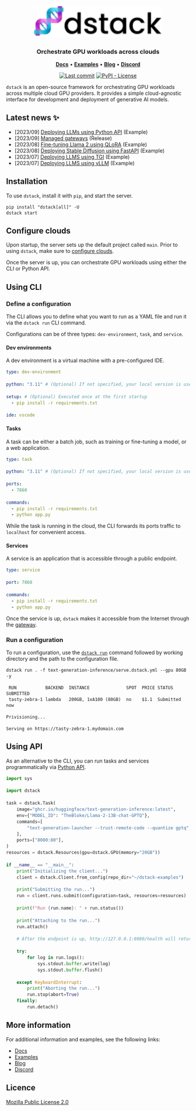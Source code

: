 <div align="center">
<h1 align="center">
  <a target="_blank" href="https://dstack.ai">
    <picture>
      <source media="(prefers-color-scheme: dark)" srcset="https://raw.githubusercontent.com/dstackai/dstack/master/docs/assets/images/dstack-logo-dark.svg"/>
      <img alt="dstack" src="https://raw.githubusercontent.com/dstackai/dstack/master/docs/assets/images/dstack-logo.svg" width="350px"/>
    </picture>
  </a>
</h1>

<h3 align="center">
Orchestrate GPU workloads across clouds
</h3>

<p align="center">
<a href="https://dstack.ai/docs" target="_blank"><b>Docs</b></a> •
<a href="https://dstack.ai/examples" target="_blank"><b>Examples</b></a> •
<a href="https://dstack.ai/blog" target="_blank"><b>Blog</b></a> •
<a href="https://discord.gg/u8SmfwPpMd" target="_blank"><b>Discord</b></a>
</p>

[![Last commit](https://img.shields.io/github/last-commit/dstackai/dstack?style=flat-square)](https://github.com/dstackai/dstack/commits/)
[![PyPI - License](https://img.shields.io/pypi/l/dstack?style=flat-square&color=blue)](https://github.com/dstackai/dstack/blob/master/LICENSE.md)
</div>

`dstack` is an open-source framework for orchestrating GPU workloads
across multiple cloud GPU providers. It provides a simple cloud-agnostic interface for 
development and deployment of generative AI models.

## Latest news ✨

- [2023/09] [Deploying LLMs using Python API](https://dstack.ai/examples/python-api) (Example)
- [2023/09] [Managed gateways](https://dstack.ai/blog/2023/09/01/managed-gateways) (Release)
- [2023/08] [Fine-tuning Llama 2 using QLoRA](https://dstack.ai/examples/finetuning-llama-2) (Example)
- [2023/08] [Deploying Stable Diffusion using FastAPI](https://dstack.ai/examples/stable-diffusion-xl) (Example)
- [2023/07] [Deploying LLMS using TGI](https://dstack.ai/examples/text-generation-inference) (Example)
- [2023/07] [Deploying LLMS using vLLM](https://dstack.ai/examples/vllm) (Example)

## Installation

To use `dstack`, install it with `pip`, and start the server.

```shell
pip install "dstack[all]" -U
dstack start
```
## Configure clouds

Upon startup, the server sets up the default project called `main`.
Prior to using `dstack`, make sure to [configure clouds](https://dstack.ai/docs/guides/clouds#configure-backends).

Once the server is up, you can orchestrate GPU workloads using
either the CLI or Python API.

## Using CLI

### Define a configuration

The CLI allows you to define what you want to run as a YAML file and
run it via the `dstack run` CLI command.

Configurations can be of three types: `dev-environment`, `task`, and `service`.

#### Dev environments

A dev environment is a virtual machine with a pre-configured IDE.

```yaml
type: dev-environment

python: "3.11" # (Optional) If not specified, your local version is used

setup: # (Optional) Executed once at the first startup
  - pip install -r requirements.txt

ide: vscode
```

#### Tasks

A task can be either a batch job, such as training or fine-tuning a model, or a web application.

```yaml
type: task

python: "3.11" # (Optional) If not specified, your local version is used

ports:
  - 7860

commands:
  - pip install -r requirements.txt
  - python app.py
```

While the task is running in the cloud, the CLI forwards its ports traffic to `localhost`
for convenient access.

#### Services

A service is an application that is accessible through a public endpoint.

```yaml
type: service

port: 7860

commands:
  - pip install -r requirements.txt
  - python app.py
```

Once the service is up, `dstack` makes it accessible from the Internet through
the [gateway](https://dstack.ai/docs/guides/clouds#configure-gateways).

### Run a configuration

To run a configuration, use the [`dstack run`](https://dstack.ai/docs/reference/cli/run.md) command followed by 
working directory and the path to the configuration file.

```shell
dstack run . -f text-generation-inference/serve.dstack.yml --gpu 80GB -y

 RUN           BACKEND  INSTANCE              SPOT  PRICE STATUS    SUBMITTED
 tasty-zebra-1 lambda   200GB, 1xA100 (80GB)  no    $1.1  Submitted now
 
Privisioning...

Serving on https://tasty-zebra-1.mydomain.com
```

## Using API

As an alternative to the CLI, you can run tasks and services programmatically 
via [Python API](https://dstack.ai/docs/reference/api/python/).

```python
import sys

import dstack

task = dstack.Task(
    image="ghcr.io/huggingface/text-generation-inference:latest",
    env={"MODEL_ID": "TheBloke/Llama-2-13B-chat-GPTQ"},
    commands=[
        "text-generation-launcher --trust-remote-code --quantize gptq",
    ],
    ports=["8080:80"],
)
resources = dstack.Resources(gpu=dstack.GPU(memory="20GB"))

if __name__ == "__main__":
    print("Initializing the client...")
    client = dstack.Client.from_config(repo_dir="~/dstack-examples")

    print("Submitting the run...")
    run = client.runs.submit(configuration=task, resources=resources)

    print(f"Run {run.name}: " + run.status())

    print("Attaching to the run...")
    run.attach()

    # After the endpoint is up, http://127.0.0.1:8080/health will return 200 (OK).

    try:
        for log in run.logs():
            sys.stdout.buffer.write(log)
            sys.stdout.buffer.flush()

    except KeyboardInterrupt:
        print("Aborting the run...")
        run.stop(abort=True)
    finally:
        run.detach()
```

## More information

For additional information and examples, see the following links:

- [Docs](https://dstack.ai/docs)
- [Examples](https://dstack.ai/examples)
- [Blog](https://dstack.ai/blog)
- [Discord](https://discord.gg/u8SmfwPpMd)

## Licence

[Mozilla Public License 2.0](LICENSE.md)
